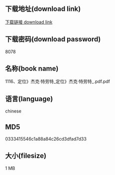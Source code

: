 ## 下载地址(download link)
[下载链接 download link](https://voluble-croquembouche-d321dc.netlify.app/?s=1116%E3%80%81%E5%AE%9A%E4%BD%8D%E3%80%8B%E6%9D%B0%E5%85%8B%C2%B7%E7%89%B9%E5%8A%B3%E7%89%B9_%E5%AE%9A%E4%BD%8D%E3%80%8B%E6%9D%B0%E5%85%8B%C2%B7%E7%89%B9%E5%8A%B3%E7%89%B9_.pdf)

## 下载密码(download password)
8078

## 名称(book name)
1116、定位》杰克·特劳特_定位》杰克·特劳特_.pdf.pdf

## 语言(language)
chinese

## MD5
0333415546c1a88a84c26cd3dfad7d33

## 大小(filesize)
1 MB

